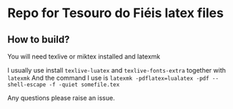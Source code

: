 # Repo for Tesouro do Fiéis latex files

## How to build?

You will need texlive or miktex installed and latexmk

I usually use install `texlive-luatex` and `texlive-fonts-extra` together with `latexmk`
And the command I use is `latexmk -pdflatex=lualatex -pdf --shell-escape -f -quiet somefile.tex`


Any questions please raise an issue.
